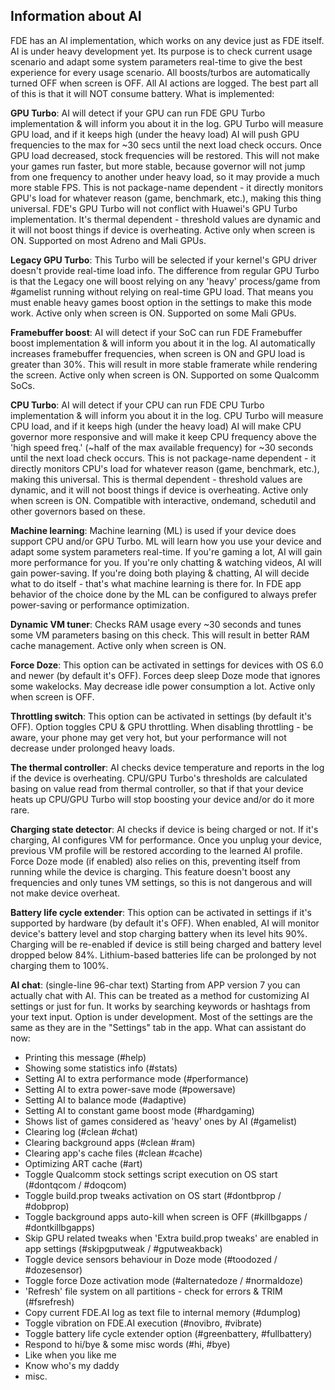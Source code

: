 ## Information about AI

FDE has an AI implementation, which works on any device just as FDE itself. AI is under heavy development yet. Its purpose is to check current usage scenario and adapt some system parameters real-time to give the best experience for every usage scenario. All boosts/turbos are automatically turned OFF when screen is OFF. All AI actions are logged. The best part all of this is that it will NOT consume battery.
What is implemented:

**GPU Turbo**:
AI will detect if your GPU can run FDE GPU Turbo implementation & will inform you about it in the log. GPU Turbo will measure GPU load, and if it keeps high (under the heavy load) AI will push GPU frequencies to the max for ~30 secs until the next load check occurs. Once GPU load decreased, stock frequencies will be restored. This will not make your games run faster, but more stable, because governor will not jump from one frequency to another under heavy load, so it may provide a much more stable FPS. This is not package-name dependent - it directly monitors GPU's load for whatever reason (game, benchmark, etc.), making this thing universal. FDE's GPU Turbo will not conflict with Huawei's GPU Turbo implementation. It's thermal dependent - threshold values are dynamic and it will not boost things if device is overheating.
Active only when screen is ON. Supported on most Adreno and Mali GPUs.

**Legacy GPU Turbo**:
This Turbo will be selected if your kernel's GPU driver doesn't provide real-time load info. The difference from regular GPU Turbo is that the Legacy one will boost relying on any 'heavy' process/game from #gamelist running without relying on real-time GPU load. That means you must enable heavy games boost option in the settings to make this mode work.
Active only when screen is ON. Supported on some Mali GPUs.

**Framebuffer boost**:
AI will detect if your SoC can run FDE Framebuffer boost implementation & will inform you about it in the log. AI automatically increases framebuffer frequencies, when screen is ON and GPU load is greater than 30%. This will result in more stable framerate while rendering the screen.
Active only when screen is ON. Supported on some Qualcomm SoCs.

**CPU Turbo**:
AI will detect if your CPU can run FDE CPU Turbo implementation & will inform you about it in the log. CPU Turbo will measure CPU load, and if it keeps high (under the heavy load) AI will make CPU governor more responsive and will make it keep CPU frequency above the 'high speed freq.' (~half of the max available frequency) for ~30 seconds until the next load check occurs. This is not package-name dependent - it directly monitors CPU's load for whatever reason (game, benchmark, etc.), making this universal. This is thermal dependent - threshold values are dynamic, and it will not boost things if device is overheating.
Active only when screen is ON. Compatible with interactive, ondemand, schedutil and other governors based on these.

**Machine learning**:
Machine learning (ML) is used if your device does support CPU and/or GPU Turbo. ML will learn how you use your device and adapt some system parameters real-time. If you're gaming a lot, AI will gain more performance for you. If you're only chatting & watching videos, AI will gain power-saving. If you're doing both playing & chatting, AI will decide what to do itself - that's what machine learning is there for. In FDE app behavior of the choice done by the ML can be configured to always prefer power-saving or performance optimization.

**Dynamic VM tuner**:
Checks RAM usage every ~30 seconds and tunes some VM parameters basing on this check. This will result in better RAM cache management.
Active only when screen is ON.

**Force Doze**:
This option can be activated in settings for devices with OS 6.0 and newer (by default it's OFF). Forces deep sleep Doze mode that ignores some wakelocks. May decrease idle power consumption a lot.
Active only when screen is OFF.

**Throttling switch**:
This option can be activated in settings (by default it's OFF). Option toggles CPU & GPU throttling. When disabling throttling - be aware, your phone may get very hot, but your performance will not decrease under prolonged heavy loads.

**The thermal controller**:
AI checks device temperature and reports in the log if the device is overheating. CPU/GPU Turbo's thresholds are calculated basing on value read from thermal controller, so that if that your device heats up CPU/GPU Turbo will stop boosting your device and/or do it more rare.

**Charging state detector**:
AI checks if device is being charged or not. If it's charging, AI configures VM for performance. Once you unplug your device, previous VM profile will be restored according to the learned AI profile. Force Doze mode (if enabled) also relies on this, preventing itself from running while the device is charging.
This feature doesn't boost any frequencies and only tunes VM settings, so this is not dangerous and will not make device overheat.

**Battery life cycle extender**:
This option can be activated in settings if it's supported by hardware (by default it's OFF). When enabled, AI will monitor device's battery level and stop charging battery when its level hits 90%. Charging will be re-enabled if device is still being charged and battery level dropped below 84%. Lithium-based batteries life can be prolonged by not charging them to 100%.

**AI chat**: (single-line 96-char text)
Starting from APP version 7 you can actually chat with AI. This can be treated as a method for customizing AI settings or just for fun. It works by searching keywords or hashtags from your text input. Option is under development. Most of the settings are the same as they are in the "Settings" tab in the app.
What can assistant do now:
- Printing this message (#help)
- Showing some statistics info (#stats)
- Setting AI to extra performance mode (#performance)
- Setting AI to extra power-save mode (#powersave)
- Setting AI to balance mode (#adaptive)
- Setting AI to constant game boost mode (#hardgaming)
- Shows list of games considered as 'heavy' ones by AI (#gamelist)
- Clearing log (#clean #chat)
- Clearing background apps (#clean #ram)
- Clearing app's cache files (#clean #cache)
- Optimizing ART cache (#art)
- Toggle Qualcomm stock settings script execution on OS start (#dontqcom / #doqcom)
- Toggle build.prop tweaks activation on OS start (#dontbprop / #dobprop)
- Toggle background apps auto-kill when screen is OFF (#killbgapps / #dontkillbgapps)
- Skip GPU related tweaks when 'Extra build.prop tweaks' are enabled in app settings (#skipgputweak / #gputweakback)
- Toggle device sensors behaviour in Doze mode (#toodozed / #dozesensor)
- Toggle force Doze activation mode (#alternatedoze / #normaldoze)
- 'Refresh' file system on all partitions - check for errors & TRIM (#fsrefresh)
- Copy current FDE.AI log as text file to internal memory (#dumplog)
- Toggle vibration on FDE.AI execution (#novibro, #vibrate)
- Toggle battery life cycle extender option (#greenbattery, #fullbattery)
- Respond to hi/bye & some misc words (#hi, #bye)
- Like when you like me
- Know who's my daddy
- misc.


